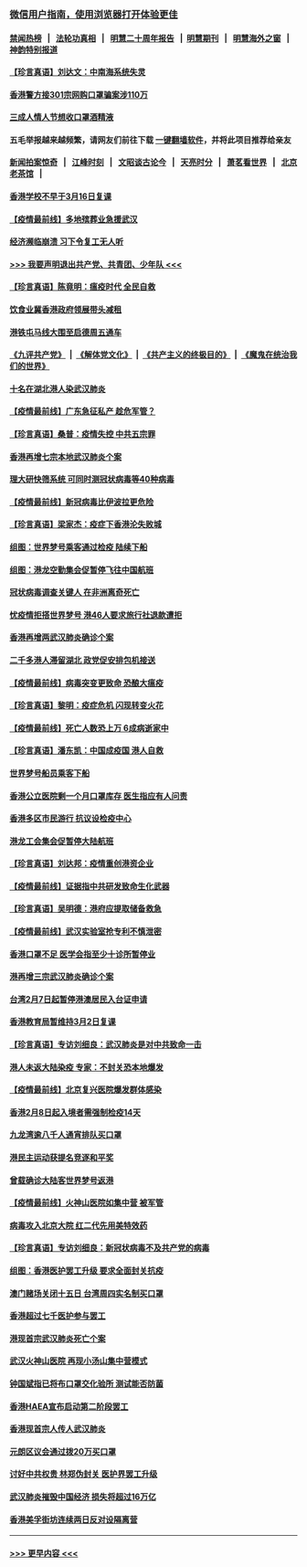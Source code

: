 ### [微信用户指南，使用浏览器打开体验更佳](https://github.com/gfw-breaker/banned-news1/blob/master/indexes/wechat-guide.md?t=0)
#### [禁闻热榜](热点新闻.md?t=0)  &nbsp;&nbsp;|&nbsp;&nbsp; [法轮功真相](https://github.com/gfw-breaker/truth/blob/master/README.md?t=0) &nbsp;&nbsp;|&nbsp;&nbsp; [明慧二十周年报告](https://github.com/gfw-breaker/mh-reports/blob/master/README.md?t=0) &nbsp;&nbsp;|&nbsp;&nbsp;[明慧期刊](https://github.com/gfw-breaker/mh-qikan) &nbsp;&nbsp;|&nbsp;&nbsp; [明慧海外之窗](https://github.com/gfw-breaker/mh-news/blob/master/README.md?t=0) &nbsp;&nbsp;|&nbsp;&nbsp; [神韵特别报道](https://github.com/gfw-breaker/mh-news/blob/master/shenyun.md?t=0)
#### [【珍言真语】刘达文：中南海系统失灵](../pages/nsc415/n11869465.md?t=02150711) 
#### [香港警方接301宗网购口罩骗案涉110万](../pages/nsc415/n11867572.md?t=02150711) 
#### [三成人情人节想收口罩酒精液](../pages/nsc415/n11867523.md?t=02150711) 
#### 五毛举报越来越频繁，请网友们前往下载 [一键翻墙软件](https://github.com/gfw-breaker/ssr-accounts)，并将此项目推荐给亲友
#### [新闻拍案惊奇](https://github.com/gfw-breaker/banned-news1/blob/master/pages/link4.md) &nbsp;&nbsp;|&nbsp;&nbsp; [江峰时刻](https://github.com/gfw-breaker/banned-news1/blob/master/pages/link4.md) &nbsp;&nbsp;|&nbsp;&nbsp; [文昭谈古论今](https://github.com/gfw-breaker/banned-news1/blob/master/pages/link4.md) &nbsp;&nbsp;|&nbsp;&nbsp; [天亮时分](https://github.com/gfw-breaker/banned-news1/blob/master/pages/link4.md) &nbsp;&nbsp;|&nbsp;&nbsp; [萧茗看世界](https://github.com/gfw-breaker/banned-news1/blob/master/pages/link4.md) &nbsp;&nbsp;|&nbsp;&nbsp; [北京老茶馆](https://github.com/gfw-breaker/banned-news1/blob/master/pages/link4.md) &nbsp;&nbsp;|&nbsp;&nbsp; 
#### [香港学校不早于3月16日复课](../pages/nsc415/n11867498.md?t=02150711) 
#### [【疫情最前线】多地殡葬业急援武汉](../pages/nsc415/n11866914.md?t=02150711) 
#### [经济濒临崩溃 习下令复工无人听](../pages/nsc415/n11867269.md?t=02150711) 
#### [>>> 我要声明退出共产党、共青团、少年队 <<<](https://github.com/begood0513/goodnews/blob/master/quit/letter.md) 
#### [【珍言真语】陈竟明：瘟疫时代 全民自救](../pages/nsc415/n11866765.md?t=02150711) 
#### [饮食业冀香港政府领展带头减租](../pages/nsc415/n11864876.md?t=02150711) 
#### [港铁屯马线大围至启德周五通车](../pages/nsc415/n11864842.md?t=02150711) 
#### [《九评共产党》](https://github.com/begood0513/9ping.md/blob/master/README.md) &nbsp;|&nbsp; [《解体党文化》](../../../../jtdwh.md/blob/master/README.md)  &nbsp;|&nbsp; [《共产主义的终极目的》](../../../../gczydzjmd.md/blob/master/README.md) &nbsp;|&nbsp; [《魔鬼在统治我们的世界》](../../../../mgztzwmdsj.md/blob/master/README.md) 
#### [十名在湖北港人染武汉肺炎](../pages/nsc415/n11864807.md?t=02150711) 
#### [【疫情最前线】广东急征私产 趁危军管？](../pages/nsc415/n11864205.md?t=02150711) 
#### [【珍言真语】桑普：疫情失控 中共五宗罪](../pages/nsc415/n11864157.md?t=02150711) 
#### [香港再增七宗本地武汉肺炎个案](../pages/nsc415/n11862405.md?t=02150711) 
#### [理大研快筛系统 可同时测冠状病毒等40种病毒](../pages/nsc415/n11862376.md?t=02150711) 
#### [【疫情最前线】新冠病毒比伊波拉更危险](../pages/nsc415/n11862199.md?t=02150711) 
#### [【珍言真语】梁家杰：疫症下香港沦失败城](../pages/nsc415/n11861588.md?t=02150711) 
#### [组图：世界梦号乘客通过检疫 陆续下船](../pages/nsc415/n11858302.md?t=02150711) 
#### [组图：港龙空勤集会促暂停飞往中国航班](../pages/nsc415/n11858190.md?t=02150711) 
#### [冠状病毒调查关键人 在非洲离奇死亡](../pages/nsc415/n11859798.md?t=02150711) 
#### [忧疫情拒搭世界梦号 港46人要求旅行社退款遭拒](../pages/nsc415/n11859849.md?t=02150711) 
#### [香港再增两武汉肺炎确诊个案](../pages/nsc415/n11859833.md?t=02150711) 
#### [二千多港人滞留湖北 政党促安排包机接送](../pages/nsc415/n11859831.md?t=02150711) 
#### [【疫情最前线】病毒突变更致命 恐酿大瘟疫](../pages/nsc415/n11859604.md?t=02150711) 
#### [【珍言真语】黎明：疫症危机 闪现转变火花](../pages/nsc415/n11859199.md?t=02150711) 
#### [【疫情最前线】死亡人数恐上万 6成病逝家中](../pages/nsc415/n11856687.md?t=02150711) 
#### [【珍言真语】潘东凯：中国成疫国 港人自救](../pages/nsc415/n11856962.md?t=02150711) 
#### [世界梦号船员乘客下船](../pages/nsc415/n11856883.md?t=02150711) 
#### [香港公立医院剩一个月口罩库存 医生指应有人问责](../pages/nsc415/n11856875.md?t=02150711) 
#### [香港多区市民游行 抗议设检疫中心](../pages/nsc415/n11856866.md?t=02150711) 
#### [港龙工会集会促暂停大陆航班](../pages/nsc415/n11856840.md?t=02150711) 
#### [【珍言真语】刘达邦：疫情重创港资企业](../pages/nsc415/n11854274.md?t=02150711) 
#### [【疫情最前线】证据指中共研发致命生化武器](../pages/nsc415/n11853087.md?t=02150711) 
#### [【珍言真语】吴明德：港府应提取储备救急](../pages/nsc415/n11852734.md?t=02150711) 
#### [【疫情最前线】武汉实验室抢专利不慎泄密](../pages/nsc415/n11850310.md?t=02150711) 
#### [香港口罩不足 医学会指至少十诊所暂停业](../pages/nsc415/n11850301.md?t=02150711) 
#### [港再增三宗武汉肺炎确诊个案](../pages/nsc415/n11850328.md?t=02150711) 
#### [台湾2月7日起暂停港澳居民入台证申请](../pages/nsc415/n11850304.md?t=02150711) 
#### [香港教育局暂维持3月2日复课](../pages/nsc415/n11850260.md?t=02150711) 
#### [【珍言真语】专访刘细良：武汉肺炎是对中共致命一击](../pages/nsc415/n11849934.md?t=02150711) 
#### [港人未返大陆染疫 专家：不封关恐本地爆发](../pages/nsc415/n11848021.md?t=02150711) 
#### [【疫情最前线】北京复兴医院爆发群体感染](../pages/nsc415/n11847626.md?t=02150711) 
#### [香港2月8日起入境者需强制检疫14天](../pages/nsc415/n11847658.md?t=02150711) 
#### [九龙湾逾八千人通宵排队买口罩](../pages/nsc415/n11847647.md?t=02150711) 
#### [港民主运动获提名竞逐和平奖](../pages/nsc415/n11847633.md?t=02150711) 
#### [曾载确诊大陆客世界梦号返港](../pages/nsc415/n11847608.md?t=02150711) 
#### [【疫情最前线】火神山医院如集中营 被军管](../pages/nsc415/n11847524.md?t=02150711) 
#### [病毒攻入北京大院 红二代先用美特效药](../pages/nsc415/n11847427.md?t=02150711) 
#### [【珍言真语】专访刘细良：新冠状病毒不及共产党的病毒](../pages/nsc415/n11847164.md?t=02150711) 
#### [组图：香港医护罢工升级 要求全面封关抗疫](../pages/nsc415/n11844107.md?t=02150711) 
#### [澳门赌场关闭十五日 台湾周四实名制买口罩](../pages/nsc415/n11845083.md?t=02150711) 
#### [香港超过七千医护参与罢工](../pages/nsc415/n11845051.md?t=02150711) 
#### [港现首宗武汉肺炎死亡个案](../pages/nsc415/n11844998.md?t=02150711) 
#### [武汉火神山医院 再现小汤山集中营模式](../pages/nsc415/n11844763.md?t=02150711) 
#### [钟国斌指已将布口罩交化验所 测试能否防菌](../pages/nsc415/n11842783.md?t=02150711) 
#### [香港HAEA宣布启动第二阶段罢工](../pages/nsc415/n11842723.md?t=02150711) 
#### [香港现首宗人传人武汉肺炎](../pages/nsc415/n11842766.md?t=02150711) 
#### [元朗区议会通过拨20万买口罩](../pages/nsc415/n11842754.md?t=02150711) 
#### [讨好中共权贵 林郑伪封关 医护界罢工升级](../pages/nsc415/n11842359.md?t=02150711) 
#### [武汉肺炎摧毁中国经济 损失将超过16万亿](../pages/nsc415/n11839723.md?t=02150711) 
#### [香港美孚街坊连续两日反对设隔离营](../pages/nsc415/n11839962.md?t=02150711) 

----
#### [ >>> 更早内容 <<< ](../indexes/nsc415-earlier.md)
